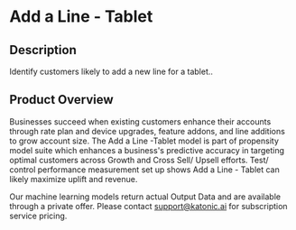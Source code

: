 # Add a Line - Tablet

## Description
 Identify customers likely to add a new line for a tablet.. 

## Product Overview
 Businesses succeed when existing customers enhance their accounts through rate plan and device upgrades, feature addons, and line additions to grow account size. The Add a Line -Tablet model is part of propensity model suite which enhances a business's predictive accuracy in targeting optimal customers across Growth and Cross Sell/ Upsell efforts. Test/ control performance measurement set up shows Add a Line - Tablet can likely maximize uplift and revenue. 
 
 Our machine learning models return actual Output Data and are available through a private offer. Please contact support@katonic.ai for subscription service pricing.


